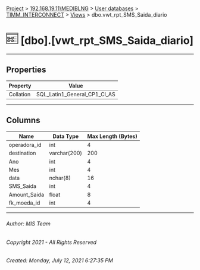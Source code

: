 #### 

[Project](../../../../index.md) > [192.168.19.11\\MEDIBLNG](../../../index.md) > [User databases](../../index.md) > [TIMM_INTERCONNECT](../index.md) > [Views](Views.md) > dbo.vwt_rpt_SMS_Saida_diario

# ![Views](../../../../Images/View32.png) [dbo].[vwt_rpt_SMS_Saida_diario]

---

## <a name="#properties"></a>Properties

| Property | Value |
|---|---|
| Collation | SQL_Latin1_General_CP1_CI_AS |


---

## <a name="#columns"></a>Columns

| Name | Data Type | Max Length (Bytes) |
|---|---|---|
| operadora_id | int | 4 |
| destination | varchar(200) | 200 |
| Ano | int | 4 |
| Mes | int | 4 |
| data | nchar(8) | 16 |
| SMS_Saida | int | 4 |
| Amount_Saida | float | 8 |
| fk_moeda_id | int | 4 |


---

###### Author:  MIS Team

###### Copyright 2021 - All Rights Reserved

###### Created: Monday, July 12, 2021 6:27:35 PM

